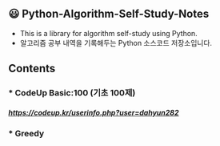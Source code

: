 ## :smiley: Python-Algorithm-Self-Study-Notes

* This is a library for algorithm self-study using Python.
* 알고리즘 공부 내역을 기록해두는 Python 소스코드 저장소입니다.

## Contents

### * CodeUp Basic:100 (기초 100제)
   ##### https://codeup.kr/userinfo.php?user=dahyun282
   
   
### * Greedy
